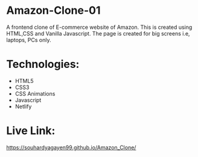 # Amazon-Clone-01

A frontend clone of E-commerce website of Amazon. This is created using HTML,CSS and Vanilla Javascript. The page is created for big screens i.e, laptops, PCs only.

# Technologies:

- HTML5
- CSS3
- CSS Animations
- Javascript
- Netlify

# Live Link:

https://souhardyagayen99.github.io/Amazon_Clone/
